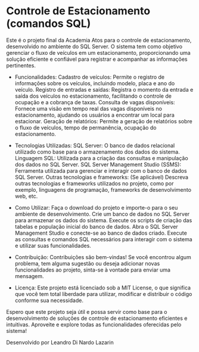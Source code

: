 # Controle de Estacionamento (comandos SQL)
Este é o projeto final da Academia Atos para o controle de estacionamento, desenvolvido no ambiente do SQL Server. O sistema tem como objetivo gerenciar o fluxo de veículos em um estacionamento, proporcionando uma solução eficiente e confiável para registrar e acompanhar as informações pertinentes.

* Funcionalidades: 
Cadastro de veículos: Permite o registro de informações sobre os veículos, incluindo modelo, placa e ano do veículo.
Registro de entradas e saídas: Registra o momento da entrada e saída dos veículos no estacionamento, facilitando o controle de ocupação e a cobrança de taxas.
Consulta de vagas disponíveis: Fornece uma visão em tempo real das vagas disponíveis no estacionamento, ajudando os usuários a encontrar um local para estacionar.
Geração de relatórios: Permite a geração de relatórios sobre o fluxo de veículos, tempo de permanência, ocupação do estacionamento.

* Tecnologias Utilizadas: 
SQL Server: O banco de dados relacional utilizado como base para o armazenamento dos dados do sistema.
Linguagem SQL: Utilizada para a criação das consultas e manipulação dos dados no SQL Server.
SQL Server Management Studio (SSMS): Ferramenta utilizada para gerenciar e interagir com o banco de dados SQL Server.
Outras tecnologias e frameworks: (Se aplicável) Descreva outras tecnologias e frameworks utilizados no projeto, como por exemplo, linguagens de programação, frameworks de desenvolvimento web, etc.

* Como Utilizar: 
Faça o download do projeto e importe-o para o seu ambiente de desenvolvimento.
Crie um banco de dados no SQL Server para armazenar os dados do sistema.
Execute os scripts de criação das tabelas e população inicial do banco de dados.
Abra o SQL Server Management Studio e conecte-se ao banco de dados criado.
Execute as consultas e comandos SQL necessários para interagir com o sistema e utilizar suas funcionalidades.

* Contribuição: 
Contribuições são bem-vindas! Se você encontrou algum problema, tem alguma sugestão ou deseja adicionar novas funcionalidades ao projeto, sinta-se à vontade para enviar uma mensagem.

* Licença: 
Este projeto está licenciado sob a MIT License, o que significa que você tem total liberdade para utilizar, modificar e distribuir o código conforme sua necessidade.

Espero que este projeto seja útil e possa servir como base para o desenvolvimento de soluções de controle de estacionamento eficientes e intuitivas. Aproveite e explore todas as funcionalidades oferecidas pelo sistema!

Desenvolvido por Leandro Di Nardo Lazarin
